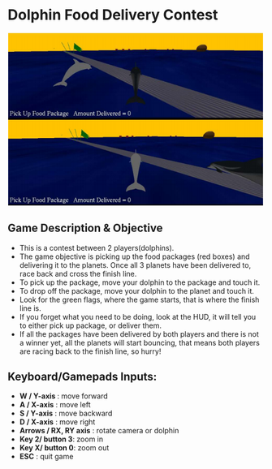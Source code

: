 # Dolphin Food Delivery Contest
![Screenshot](screenshot.PNG)

<h2> Game Description & Objective </h2>

<ul>
  <li>This is a contest between 2 players(dolphins). </li>
  <li> The game objective is picking up the food packages (red boxes) and delivering it 
to the planets. Once all 3 planets have been delivered to, race back and cross the 
finish line. </li>
  <li>To pick up the package, move your dolphin to the package and touch it. </li>
  <li>To drop off the package, move your dolphin to the planet and touch it.</li>
  <li>Look for the green flags, where the game starts, that is where the finish line is.</li>
  <li>If you forget what you need to be doing, look at the HUD, it will tell you to either 
pick up package, or deliver them. </li>
  <li> If all the packages have been delivered by both players and there is not a winner 
yet, all the planets will start bouncing, that means both players are racing back 
to the finish line, so hurry! </li>
 
</ul>
<h2>Keyboard/Gamepads Inputs:</h2> 
<ul>
  <li><b>W / Y-axis </b>: move forward </li>
  <li><b>A / X-axis</b> : move left  </li>
  <li><b>S / Y-axis</b> : move backward </li>
  <li><b>D / X-axis</b> : move right </li>
  <li><b> Arrows / RX, RY axis</b> : rotate camera or dolphin  </li>
  <li><b>Key 2/ button 3</b>: zoom in </li>
  <li><b>Key X/ button 0</b>: zoom out  </li>
  <li><b> ESC</b> : quit game </li>
</ul>
